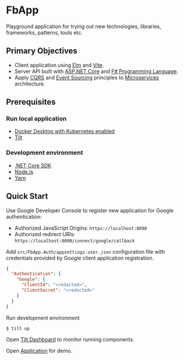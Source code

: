 ﻿# FbApp #

Playground application for trying out new technologies, libraries, frameworks, patterns, tools etc.


## Primary Objectives ##

* Client application using [Elm](https://elm-lang.org/) and [Vite](https://vitejs.dev/).
* Server API built with [ASP.NET Core](https://docs.microsoft.com/en-us/aspnet/core/) and [F# Programming Language](https://fsharp.org).
* Apply [CQRS](https://martinfowler.com/bliki/CQRS.html) and [Event Sourcing](https://martinfowler.com/eaaDev/EventSourcing.html) principles to [Microservices](https://microservices.io/) architecture.


## Prerequisites ##

### Run local application ###

* [Docker Desktop with Kubernetes enabled](https://docs.docker.com/docker-for-windows/install/)
* [Tilt](https://tilt.dev/)

### Development environment ###

* [.NET Core SDK](https://www.microsoft.com/net/download)
* [Node.js](https://nodejs.org/en/)
* [Yarn](https://yarnpkg.com/en/)


## Quick Start ##

Use Google Developer Console to register new application for Google authentication:

* Authorized JavaScript Origins: `https://localhost:8090`
* Authorized redirect URIs: `https://localhost:8090/connect/google/callback`

Add `src/FbApp.Auth/appsettings.user.json` configuration file with credentials provided
by Google client application registration.

```json
{
  "Authentication": {
    "Google": {
      "ClientId": "<redacted>",
      "ClientSecret": "<redacted>"
    }
  }
}
```

Run development environment

```sh
$ tilt up
```

Open [Tilt Dashboard](http://localhost:10350/) to monitor running components.

Open [Application](https://localhost:8090) for demo.
